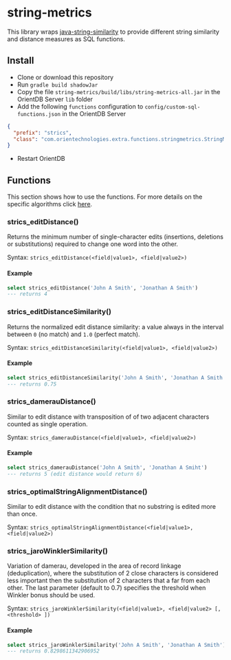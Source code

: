 # string-metrics
This library wraps [java-string-similarity](https://github.com/tdebatty/java-string-similarity)
to provide different string similarity and distance measures as SQL functions.

## Install
* Clone or download this repository
* Run `gradle build shadowJar`
* Copy the file `string-metrics/build/libs/string-metrics-all.jar` in the OrientDB Server `lib` folder
* Add the following `functions` configuration to `config/custom-sql-functions.json` in the OrientDB Server

```json
{
  "prefix": "strics",
  "class": "com.orientechnologies.extra.functions.stringmetrics.StringMetrics"
}
```

* Restart OrientDB

## Functions

This section shows how to use the functions. For more details on the specific algorithms click
[here](https://github.com/tdebatty/java-string-similarity#overview).

### strics_editDistance()

Returns the minimum number of single-character edits (insertions, deletions or substitutions) required to change
one word into the other.

Syntax: ```strics_editDistance(<field|value1>, <field|value2>)```

#### Example

```sql
select strics_editDistance('John A Smith', 'Jonathan A Smith')
--- returns 4
```

### strics_editDistanceSimilarity()

Returns the normalized edit distance similarity: a value always in the interval between `0` (no match) and `1.0`
(perfect match).

Syntax: ```strics_editDistanceSimilarity(<field|value1>, <field|value2>)```

#### Example

```sql
select strics_editDistanceSimilarity('John A Smith', 'Jonathan A Smith')
--- returns 0.75
```

### strics_damerauDistance()

Similar to edit distance with transposition of of two adjacent characters counted as single operation.

Syntax: ```strics_damerauDistance(<field|value1>, <field|value2>)```

#### Example

```sql
select strics_damerauDistance('John A Smith', 'Jonathan A Smiht')
--- returns 5 (edit distance would return 6)
```

### strics_optimalStringAlignmentDistance()

Similar to edit distance with the condition that no substring is edited more than once.

Syntax: ```strics_optimalStringAlignmentDistance(<field|value1>, <field|value2>)```

### strics_jaroWinklerSimilarity()

Variation of damerau, developed in the area of record linkage (deduplication), where the substitution of 2 close
characters is considered less important then the substitution of 2 characters that a far from each other. The last
parameter (default to 0.7) specifies the threshold when Winkler bonus should be used. 

Syntax: ```strics_jaroWinklerSimilarity(<field|value1>, <field|value2> [, <threshold> ])```

#### Example

```sql
select strics_jaroWinklerSimilarity('John A Smith', 'Jonathan A Smith')
--- returns 0.8298611342906952
```


